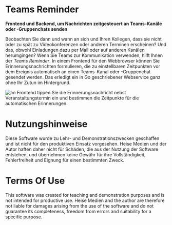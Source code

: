 # Teams Reminder

**Frontend und Backend, um Nachrichten zeitgesteuert an Teams-Kanäle oder -Gruppenchats senden**

Beobachten Sie dann und wann an sich und Ihren Kollegen, dass sie nicht oder zu spät zu Videokonferenzen oder anderen Terminen erscheinen? Und das, obwohl Einladungen dazu per Mail oder auf anderen Kanälen herumgingen? Wenn Sie Teams zur Kommunikation verwenden, hilft Ihnen der *Teams Reminder*. In einem Frontend für den Webbrowser können Sie Erinnerungsnachrichten formulieren, die zu einstellbaren Zeitpunkten vor dem Ereignis automatisch an einen Teams-Kanal oder -Gruppenchat gesendet werden. Das erledigt ein in Go geschriebener Webservice ganz ohne Ihr Zutun im Hintergrund.

![Im Frontend tippen Sie die Erinnerungsnachricht nebst Veranstaltungstermin ein und bestimmen die Zeitpunkte für die automatischen Erinnerungen.](https://github.com/user-attachments/assets/bbd7374a-bab9-4a75-bbeb-c8e64ab9adb3)

# Nutzungshinweise

Diese Software wurde zu Lehr- und Demonstrationszwecken geschaffen und ist nicht für den produktiven Einsatz vorgesehen. Heise Medien und der Autor haften daher nicht für Schäden, die aus der Nutzung der Software entstehen, und übernehmen keine Gewähr für ihre Vollständigkeit, Fehlerfreiheit und Eignung für einen bestimmten Zweck.

# Terms Of Use

This software was created for teaching and demonstration purposes and is not intended for productive use. Heise Medien and the author are therefore not liable for damages arising from the use of the software and do not guarantee its completeness, freedom from errors and suitability for a specific purpose.
